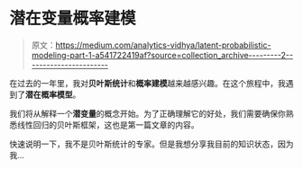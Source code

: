 # 潜在变量概率建模

> 原文：<https://medium.com/analytics-vidhya/latent-probabilistic-modeling-part-1-a541722419af?source=collection_archive---------2----------------------->

在过去的一年里，我对**贝叶斯统计**和**概率建模**越来越感兴趣。在这个旅程中，我遇到了**潜在概率模型**。

我们将从解释一个**潜变量**的概念开始。为了正确理解它的好处，我们需要确保你熟悉线性回归的贝叶斯框架，这也是第一篇文章的内容。

快速说明一下，我不是贝叶斯统计的专家。但是我想分享我目前的知识状态，因为我…